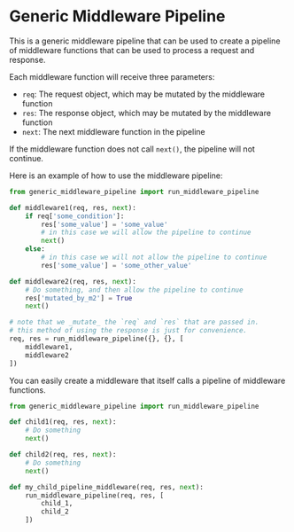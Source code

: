 # Generic Middleware Pipeline

This is a generic middleware pipeline that can be used to create a pipeline of
middleware functions that can be used to process a request and response.

Each middleware function will receive three parameters:

- `req`: The request object, which may be mutated by the middleware function
- `res`: The response object, which may be mutated by the middleware function
- `next`: The next middleware function in the pipeline

If the middleware function does not call `next()`, the pipeline will not continue.

Here is an example of how to use the middleware pipeline:

```python
from generic_middleware_pipeline import run_middleware_pipeline

def middleware1(req, res, next):
    if req['some_condition']:
        res['some_value'] = 'some_value'
        # in this case we will allow the pipeline to continue
        next()
    else:
        # in this case we will not allow the pipeline to continue
        res['some_value'] = 'some_other_value'

def middleware2(req, res, next):
    # Do something, and then allow the pipeline to continue
    res['mutated_by_m2'] = True
    next()

# note that we _mutate_ the `req` and `res` that are passed in.
# this method of using the response is just for convenience.
req, res = run_middleware_pipeline({}, {}, [
    middleware1,
    middleware2
])
```

You can easily create a middleware that itself calls a pipeline of middleware
functions.

```python
from generic_middleware_pipeline import run_middleware_pipeline

def child1(req, res, next):
    # Do something
    next()

def child2(req, res, next):
    # Do something
    next()

def my_child_pipeline_middleware(req, res, next):
    run_middleware_pipeline(req, res, [
        child_1,
        child_2
    ])
```

